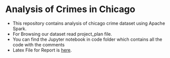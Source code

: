# Analysis of Crimes in Chicago
- This repository contains analysis of chicago crime dataset using Apache Spark.
- For Browsing our dataset read project_plan file.
- You can find the Jupyter notebook in code folder which contains all the code with the comments
- Latex File for Report is [here](https://github.com/ankurshukla03/ldsaproject/tree/master/report).
